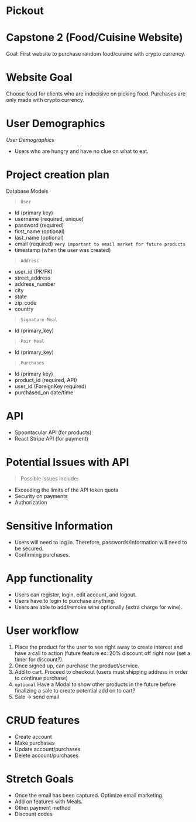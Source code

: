 # Pickout

# Capstone 2 (Food/Cuisine Website)

Goal: First website to purchase random food/cuisine with crypto currency.

# Website Goal

Choose food for clients who are indecisive on picking food. Purchases are only made with crypto currency.

# User Demographics

_User Demographics_

- Users who are hungry and have no clue on what to eat.

# Project creation plan

Database Models

> `User`

- Id (primary key)
- username (required, unique)
- password (required)
- first_name (optional)
- last_name (optional)
- email (required) `very important to email market for future products`
- timestamp (when the user was created)

> `Address`

- user_id (PK/FK)
- street_address
- address_number
- city
- state
- zip_code
- country

> `Signature Meal`

- Id (primary_key)

> `Pair Meal`

- Id (primary_key)

> `Purchases`

- Id (primary key)
- product_id (required, API)
- user_id (ForeignKey required)
- purchased_on date/time

# API

- Spoontacular API (for products)
- React Stripe API (for payment)

# Potential Issues with API

> Possible issues include:

- Exceeding the limits of the API token quota
- Security on payments
- Authorization

# Sensitive Information

- Users will need to log in. Therefore, passwords/information will need to be secured.
- Confirming purchases.

# App functionality

- Users can register, login, edit account, and logout.
- Users have to login to purchase anything.
- Users are able to add/remove wine optionally (extra charge for wine).

# User workflow

1. Place the product for the user to see right away to create interest and have a call to action (future feature ex: 20% discount off right now (set a timer for discount?).
2. Once signed up, can purchase the product/service.
3. Add to cart. Proceed to checkout (users must shipping address in order to continue purchase)
4. `optional` Have a Modal to show other products in the future before finalizing a sale to create potential add on to cart?
5. Sale -> send email

# CRUD features

- Create account
- Make purchases
- Update account/purchases
- Delete account/purchases

# Stretch Goals

- Once the email has been captured. Optimize email marketing.
- Add on features with Meals.
- Other payment method
- Discount codes
